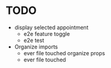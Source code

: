 # TODO

- display selected appointment
  - e2e feature toggle
  - e2e test
- Organize imports
  - ever file touched
  organize props
  - ever file touched
